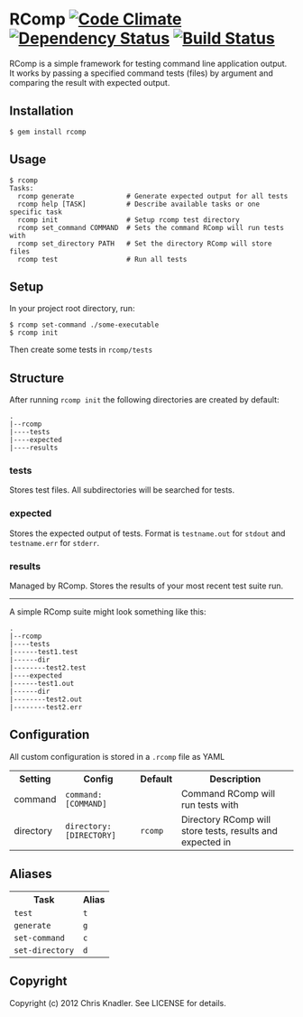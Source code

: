 # RComp [![Code Climate](https://codeclimate.com/badge.png)](https://codeclimate.com/github/cknadler/rcomp) [![Dependency Status](https://gemnasium.com/cknadler/rcomp.png)](https://gemnasium.com/cknadler/rcomp) [![Build Status](https://travis-ci.org/cknadler/rcomp.png)](https://travis-ci.org/cknadler/rcomp)


RComp is a simple framework for testing command line application output. It works by passing a specified command tests (files) by argument and comparing the result with expected output.

## Installation

```
$ gem install rcomp
```

## Usage

```
$ rcomp
Tasks:
  rcomp generate             # Generate expected output for all tests
  rcomp help [TASK]          # Describe available tasks or one specific task
  rcomp init                 # Setup rcomp test directory
  rcomp set_command COMMAND  # Sets the command RComp will run tests with
  rcomp set_directory PATH   # Set the directory RComp will store files
  rcomp test                 # Run all tests
```

## Setup

In your project root directory, run:

```
$ rcomp set-command ./some-executable
$ rcomp init
```

Then create some tests in `rcomp/tests`

## Structure

After running `rcomp init` the following directories are created by default:

```
.
|--rcomp
|----tests
|----expected
|----results
```

### tests
Stores test files. All subdirectories will be searched for tests.

### expected
Stores the expected output of tests. Format is `testname.out` for `stdout` and `testname.err` for `stderr`.

### results
Managed by RComp. Stores the results of your most recent test suite run.

---

A simple RComp suite might look something like this:

```
.
|--rcomp
|----tests
|------test1.test
|------dir
|--------test2.test
|----expected
|------test1.out
|------dir
|--------test2.out
|--------test2.err
```

## Configuration

All custom configuration is stored in a `.rcomp` file as YAML

<table>
  <th>Setting</th><th>Config</th><th>Default</th><th>Description</th>
  <tr>
    <td>command</td>
    <td><code>command: [COMMAND]</code></td>
    <td></td>
    <td>Command RComp will run tests with</td>
  </tr>
  <tr>
    <td>directory</td>
    <td><code>directory: [DIRECTORY]</code></td>
    <td><code>rcomp</code></td>
    <td>Directory RComp will store tests, results and expected in</td>
  </tr>
</table>

## Aliases

<table>
  <th>Task</th><th>Alias</th>
  <tr>
    <td><code>test</code></td>
    <td><code>t</code></td>
  </tr>
  <tr>
    <td><code>generate</code></td>
    <td><code>g</code></td>
  </tr>
  <tr>
    <td><code>set-command</code></td>
    <td><code>c</code></td>
  </tr>
  <tr>
    <td><code>set-directory</code></td>
    <td><code>d</code></td>
  </tr>
</table>

## Copyright

Copyright (c) 2012 Chris Knadler. See LICENSE for details.
